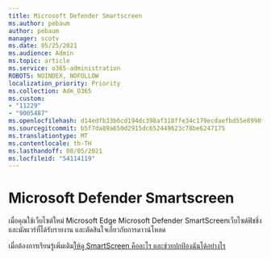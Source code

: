 ```yaml
---
title: Microsoft Defender Smartscreen
ms.author: pebaum
author: pebaum
manager: scotv
ms.date: 05/25/2021
ms.audience: Admin
ms.topic: article
ms.service: o365-administration
ROBOTS: NOINDEX, NOFOLLOW
localization_priority: Priority
ms.collection: Adm_O365
ms.custom:
- "11229"
- "9005487"
ms.openlocfilehash: d14edfb33b6cd194dc398af318ffe34c179ecdaefbd55e8990f48de4d2bcf22e
ms.sourcegitcommit: b5f7da89a650d2915dc652449623c78be6247175
ms.translationtype: MT
ms.contentlocale: th-TH
ms.lasthandoff: 08/05/2021
ms.locfileid: "54114119"
---
```

# <a name="microsoft-defender-smartscreen"></a>Microsoft Defender Smartscreen

เมื่อคุณใช้เว็บไซต์ใหม่ Microsoft Edge Microsoft Defender SmartScreenเว็บไซต์ฟิชชิ่งและมัลแวร์ที่ได้รับรายงาน และตัดสินใจเกี่ยวกับการดาวน์โหลด

เมื่อต้องการเรียนรู้เพิ่มเติม[ให้ดู SmartScreen คืออะไร และช่วยปกป้องฉันได้อย่างไร](https://support.microsoft.com/microsoft-edge/what-is-smartscreen-and-how-can-it-help-protect-me-1c9a874a-6826-be5e-45b1-67fa445a74c8)

